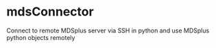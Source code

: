 # mdsConnector
Connect to remote MDSplus server via SSH in python and use MDSplus python objects remotely

